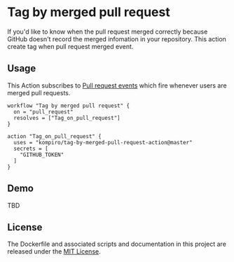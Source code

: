 # Tag by merged pull request

If you'd like to know when the pull request merged correctly because GitHub doesn't record the merged infomation in your repository. This action create tag when pull request merged event.

## Usage

This Action subscribes to [Pull request events](https://developer.github.com/v3/activity/events/types/#pullrequestevent) which fire whenever users are merged pull requests.

```workflow
workflow "Tag by merged pull request" {
  on = "pull_request"
  resolves = ["Tag_on_pull_request"]
}

action "Tag_on_pull_request" {
  uses = "kompiro/tag-by-merged-pull-request-action@master"
  secrets = [
    "GITHUB_TOKEN"
  ]
}
```

## Demo

TBD

## License

The Dockerfile and associated scripts and documentation in this project are released under the [MIT License](LICENSE).

